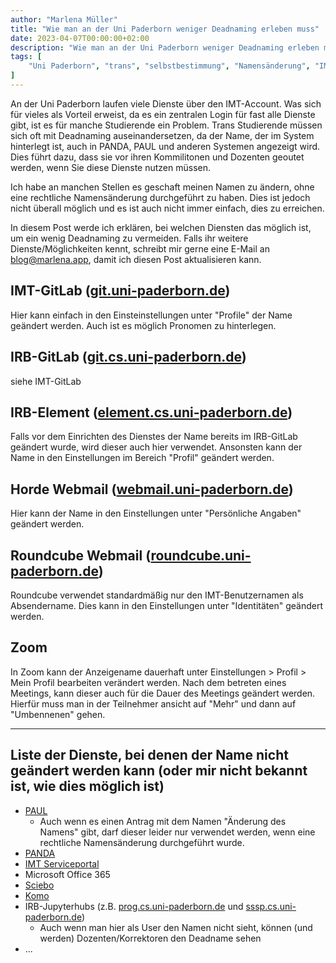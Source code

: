 ```yaml
---
author: "Marlena Müller"
title: "Wie man an der Uni Paderborn weniger Deadnaming erleben muss"
date: 2023-04-07T00:00:00+02:00
description: "Wie man an der Uni Paderborn weniger Deadnaming erleben muss"
tags: [
    "Uni Paderborn", "trans", "selbstbestimmung", "Namensänderung", "IMT",
]
---
```


An der Uni Paderborn laufen viele Dienste über den IMT-Account. Was sich für vieles als Vorteil erweist, da es ein zentralen Login für fast alle Dienste gibt, ist es für manche Studierende ein Problem.
Trans Studierende müssen sich oft mit Deadnaming auseinandersetzen, da der Name, der im System hinterlegt ist, auch in PANDA, PAUL und anderen Systemen angezeigt wird. 
Dies führt dazu, dass sie vor ihren Kommilitonen und Dozenten geoutet werden, wenn Sie diese Dienste nutzen müssen.

Ich habe an manchen Stellen es geschaft meinen Namen zu ändern, ohne eine rechtliche Namensänderung durchgeführt zu haben. Dies ist jedoch nicht überall möglich und es ist auch nicht immer einfach, dies zu erreichen.

In diesem Post werde ich erklären, bei welchen Diensten das möglich ist, um ein wenig Deadnaming zu vermeiden.
Falls ihr weitere Dienste/Möglichkeiten kennt, schreibt mir gerne eine E-Mail an [blog@marlena.app](mailto:blog@marlena.app), damit ich diesen Post aktualisieren kann.

## IMT-GitLab ([git.uni-paderborn.de](https://git.uni-paderborn.de))

Hier kann einfach in den Einsteinstellungen unter "Profile" der Name geändert werden. Auch ist es möglich Pronomen zu hinterlegen.

## IRB-GitLab ([git.cs.uni-paderborn.de](https://git.cs.uni-paderborn.de))

siehe IMT-GitLab

## IRB-Element ([element.cs.uni-paderborn.de](https://element.cs.uni-paderborn.de))

Falls vor dem Einrichten des Dienstes der Name bereits im IRB-GitLab geändert wurde, wird dieser auch hier verwendet. Ansonsten kann der Name in den Einstellungen im Bereich "Profil" geändert werden.

## Horde Webmail ([webmail.uni-paderborn.de](https://webmail.uni-paderborn.de))

Hier kann der Name in den Einstellungen unter "Persönliche Angaben" geändert werden.

## Roundcube Webmail ([roundcube.uni-paderborn.de](https://roundcube.uni-paderborn.de))

Roundcube verwendet standardmäßig nur den IMT-Benutzernamen als Absendername. Dies kann in den Einstellungen unter "Identitäten" geändert werden.

## Zoom 

In Zoom kann der Anzeigename dauerhaft unter Einstellungen > Profil > Mein Profil bearbeiten verändert werden. Nach dem betreten eines Meetings, kann dieser auch für die Dauer des Meetings geändert werden. Hierfür muss man in der Teilnehmer ansicht auf "Mehr" und dann auf "Umbennenen" gehen.

---

## Liste der Dienste, bei denen der Name nicht geändert werden kann (oder mir nicht bekannt ist, wie dies möglich ist)

- [PAUL](https://paul.uni-paderborn.de)
  - Auch wenn es einen Antrag mit dem Namen "Änderung des Namens" gibt, darf dieser leider nur verwendet werden, wenn eine rechtliche Namensänderung durchgeführt wurde.
- [PANDA](https://panda.uni-paderborn.de)
- [IMT Serviceportal](https://serviceportal.uni-paderborn.de)
- Microsoft Office 365
- [Sciebo](https://uni-paderborn.sciebo.de)
- [Komo](https://komo.uni-paderborn.de)
- IRB-Jupyterhubs (z.B. [prog.cs.uni-paderborn.de](prog.cs.uni-paderborn.de) und [sssp.cs.uni-paderborn.de](sssp.cs.uni-paderborn.de))
  - Auch wenn man hier als User den Namen nicht sieht, können (und werden) Dozenten/Korrektoren den Deadname sehen
- ...

